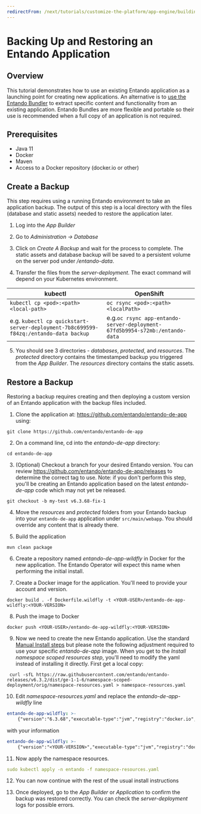```yaml
---
redirectFrom: /next/tutorials/customize-the-platform/app-engine/building-prepackaged-image.html
---
```


# Backing Up and Restoring an Entando Application

## Overview

This tutorial demonstrates how to use an existing Entando application as a launching point for creating new applications. An alternative is to [use the Entando Bundler](../ecr/export-bundle-from-application.md) to extract specific content and functionality from an existing application. Entando Bundles are more flexible and portable so their use is recommended when a full copy of an application is not required.

## Prerequisites
* Java 11
* Docker
* Maven
* Access to a Docker repository (docker.io or other)

## Create a Backup
This step requires using a running Entando environment to take an application backup.
The output of this step is a local directory with the files (database and static assets) needed to restore the application later.

1. Log into the _App Builder_

2. Go to _Administration → Database_

3. Click on _Create A Backup_ and wait for the process to complete. The static assets and database backup will be saved to a persistent volume on the server pod under _/entando-data_.

4. Transfer the files from the _server-deployment_. The exact command will depend on your Kubernetes environment.

| kubectl | OpenShift |
| ------- | --------- |
| `kubectl cp <pod>:<path> <local-path>` | `oc rsync <pod>:<path> <localPath>` |
| e.g. `kubectl cp quickstart-server-deployment-7b8c699599-f84zq:/entando-data backup` | e.g.`oc rsync app-entando-server-deployment-67fd5b9954-s72mb:/entando-data`|

5. You should see 3 directories - _databases_, _protected_, and _resources_.
The _protected_ directory contains the timestamped backup you triggered from the _App Builder_. The _resources_ directory contains the static assets. 

## Restore a Backup
Restoring a backup requires creating and then deploying a custom version of an Entando application with the
backup files included. 

1.  Clone the application at:
    <https://github.com/entando/entando-de-app> using:
```
git clone https://github.com/entando/entando-de-app
```

2.  On a command line, cd into the _entando-de-app_ directory:
```
cd entando-de-app
```

3. (Optional) Checkout a branch for your desired Entando version. You can review <https://github.com/entando/entando-de-app/releases> to determine the correct tag to use. Note: if you don't perform this step, you'll be creating an Entando application based on the latest _entando-de-app_ code which may not yet be released. 
```
git checkout -b my-test v6.3.68-fix-1
```

4.  Move the _resources_ and _protected_ folders from your Entando backup into your
    `entando-de-app` application under `src/main/webapp`. You should override any content that is
    already there.

5.  Build the application
```
mvn clean package
```
6.  Create a repository named _entando-de-app-wildfly_ in Docker for the new application. The Entando Operator will expect this name when performing the initial install.

7. Create a Docker image for the application. You'll need to provide your account and version.
```
docker build . -f Dockerfile.wildfly -t <YOUR-USER>/entando-de-app-wildfly:<YOUR-VERSION>
```

8.  Push the image to Docker
```
docker push <YOUR-USER>/entando-de-app-wildfly:<YOUR-VERSION>
```

9. Now we need to create the new Entando application. Use the standard [Manual Install steps](../../docs/getting-started/#manual-install) but please note the following adjustment required to use your specific _entando-de-app_ image. When you get to the _Install namespace scoped resources step_, you'll need to modify the yaml instead of installing it directly. First get a local copy:
```
 curl -sfL https://raw.githubusercontent.com/entando/entando-releases/v6.3.2/dist/ge-1-1-6/namespace-scoped-deployment/orig/namespace-resources.yaml > namespace-resources.yaml
```

10. Edit _namespace-resources.yaml_ and replace the _entando-de-app-wildfly_ line
```yaml
entando-de-app-wildfly: >-
    {"version":"6.3.68","executable-type":"jvm","registry":"docker.io","organization":"entando"}
```
with your information
```yaml
entando-de-app-wildfly: >-
    {"version":"<YOUR-VERSION>","executable-type":"jvm","registry":"docker.io","organization":"<YOUR-USER>"}
``` 
11. Now apply the namespace resources.
```yaml
sudo kubectl apply -n entando -f namespace-resources.yaml
```

12. You can now continue with the rest of the usual install instructions

13. Once deployed, go to the _App Builder_ or _Application_ to confirm the backup was restored correctly. You can check the _server-deployment_ logs for possible errors.
